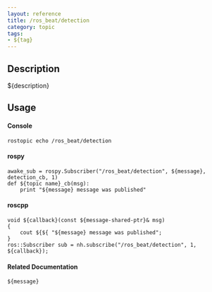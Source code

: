 ```yaml
---
layout: reference
title: /ros_beat/detection
category: topic
tags: 
- ${tag}
---
```


## Description
${description}

## Usage
#### Console
```
rostopic echo /ros_beat/detection
```

#### rospy
```
awake_sub = rospy.Subscriber("/ros_beat/detection", ${message}, detection_cb, 1)
def ${topic name}_cb(msg):
    print "${message} message was published"
```

#### roscpp
```
void ${callback}(const ${message-shared-ptr}& msg)
{
    cout ${${ "${message} message was published";
}
ros::Subscriber sub = nh.subscribe("/ros_beat/detection", 1, ${callback});
```

#### Related Documentation
``${message}``  
